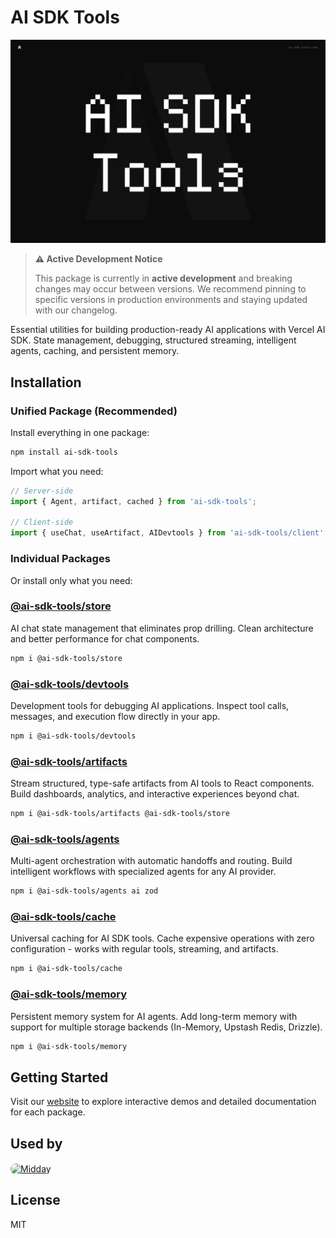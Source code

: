 # AI SDK Tools

![AI SDK Tools](image.png)

> **⚠️ Active Development Notice**
> 
> This package is currently in **active development** and breaking changes may occur between versions. We recommend pinning to specific versions in production environments and staying updated with our changelog.

Essential utilities for building production-ready AI applications with Vercel AI SDK. State management, debugging, structured streaming, intelligent agents, caching, and persistent memory.

## Installation

### Unified Package (Recommended)

Install everything in one package:

```bash
npm install ai-sdk-tools
```

Import what you need:

```typescript
// Server-side
import { Agent, artifact, cached } from 'ai-sdk-tools';

// Client-side
import { useChat, useArtifact, AIDevtools } from 'ai-sdk-tools/client';
```

### Individual Packages

Or install only what you need:

### [@ai-sdk-tools/store](./packages/store)
AI chat state management that eliminates prop drilling. Clean architecture and better performance for chat components.

```bash
npm i @ai-sdk-tools/store
```

### [@ai-sdk-tools/devtools](./packages/devtools)
Development tools for debugging AI applications. Inspect tool calls, messages, and execution flow directly in your app.

```bash
npm i @ai-sdk-tools/devtools
```

### [@ai-sdk-tools/artifacts](./packages/artifacts)
Stream structured, type-safe artifacts from AI tools to React components. Build dashboards, analytics, and interactive experiences beyond chat.

```bash
npm i @ai-sdk-tools/artifacts @ai-sdk-tools/store
```

### [@ai-sdk-tools/agents](./packages/agents)
Multi-agent orchestration with automatic handoffs and routing. Build intelligent workflows with specialized agents for any AI provider.

```bash
npm i @ai-sdk-tools/agents ai zod
```

### [@ai-sdk-tools/cache](./packages/cache)
Universal caching for AI SDK tools. Cache expensive operations with zero configuration - works with regular tools, streaming, and artifacts.

```bash
npm i @ai-sdk-tools/cache
```

### [@ai-sdk-tools/memory](./packages/memory)
Persistent memory system for AI agents. Add long-term memory with support for multiple storage backends (In-Memory, Upstash Redis, Drizzle).

```bash
npm i @ai-sdk-tools/memory
```

## Getting Started

Visit our [website](https://ai-sdk-tools.dev) to explore interactive demos and detailed documentation for each package.

## Used by

<a href="https://midday.ai">
  <img src="https://pbs.twimg.com/profile_images/1930607581971501057/vz4YyNOV_400x400.png" alt="Midday" width="48" height="48" style="vertical-align:middle; border-radius:8px;" />
</a>

## License

MIT
